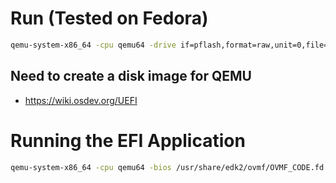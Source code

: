 # Run (Tested on Fedora)
```bash
qemu-system-x86_64 -cpu qemu64 -drive if=pflash,format=raw,unit=0,file=/usr/share/edk2/ovmf/OVMF_CODE.fd,readonly=on   -drive if=pflash,format=raw,unit=1,file=/usr/share/edk2/ovmf/OVMF_VARS.fd   -net none
```


## Need to create a disk image for QEMU 
- https://wiki.osdev.org/UEFI

# Running the EFI Application
```bash
qemu-system-x86_64 -cpu qemu64 -bios /usr/share/edk2/ovmf/OVMF_CODE.fd -drive file=befi.img,format=raw
```